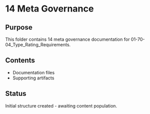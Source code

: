 # 14 Meta Governance

## Purpose
This folder contains 14 meta governance documentation for 01-70-04_Type_Rating_Requirements.

## Contents
- Documentation files
- Supporting artifacts

## Status
Initial structure created - awaiting content population.
